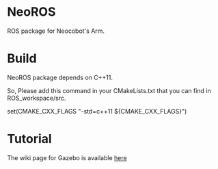 # NeoROS
ROS package for Neocobot's Arm.

# Build
NeoROS package depends on C++11.

So, Please add this command in your CMakeLists.txt that you can find in ROS_workspace/src.

set(CMAKE_CXX_FLAGS "-std=c++11 ${CMAKE_CXX_FLAGS}")

# Tutorial

The wiki page for Gazebo is available [here](https://github.com/Kinovarobotics/kinova-ros/wiki/Gazebo)

